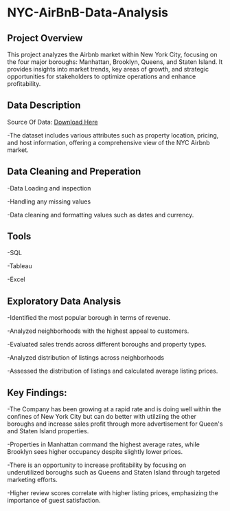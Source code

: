 # NYC-AirBnB-Data-Analysis

## Project Overview
This project analyzes the Airbnb market within New York City, focusing on the four major boroughs: Manhattan, Brooklyn, Queens, and Staten Island. It provides insights into market trends, key areas of growth, and strategic opportunities for stakeholders to optimize operations and enhance profitability.

## Data Description
Source Of Data: [Download Here](https://www.kaggle.com/datasets/vrindakallu/new-york-dataset)

-The dataset includes various attributes such as property location, pricing, and host information, offering a comprehensive view of the NYC Airbnb market.

## Data Cleaning and Preperation
-Data Loading and inspection

-Handling any missing values

-Data cleaning and formatting values such as dates and currency.

## Tools
-SQL

-Tableau 

-Excel 

## Exploratory Data Analysis
-Identified the most popular borough in terms of revenue.

-Analyzed neighborhoods with the highest appeal to customers.

-Evaluated sales trends across different boroughs and property types.

-Analyzed distribution of listings across neighborhoods

-Assessed the distribution of listings and calculated average listing prices.


## Key Findings:

-The Company has been growing at a rapid rate and is doing well within the confines of New York City but can do better with utilziing the other boroughs and increase sales profit through more advertisement for Queen's and Staten Island properties.

-Properties in Manhattan command the highest average rates, while Brooklyn sees higher occupancy despite slightly lower prices.

-There is an opportunity to increase profitability by focusing on underutilized boroughs such as Queens and Staten Island through targeted marketing efforts.

-Higher review scores correlate with higher listing prices, emphasizing the importance of guest satisfaction.

